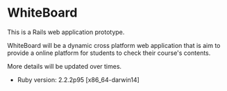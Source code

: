 # WhiteBoard

This is a Rails web application prototype.

WhiteBoard will be a dynamic cross platform web application that is aim to provide a online platform for students to check their course's contents.

More details will be updated over times.

* Ruby version: 2.2.2p95 [x86_64-darwin14]
